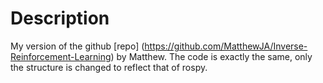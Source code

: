 # Description

My version of the github [repo] (https://github.com/MatthewJA/Inverse-Reinforcement-Learning) by Matthew. The code is exactly the same, only the structure is changed to reflect that of rospy.
